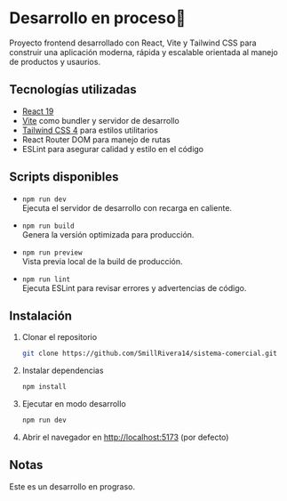 # Desarrollo en proceso🚀

Proyecto frontend desarrollado con React, Vite y Tailwind CSS para construir una aplicación moderna, rápida y escalable orientada al manejo de productos y usaurios.

## Tecnologías utilizadas

- [React 19](https://reactjs.org/)
- [Vite](https://vitejs.dev/) como bundler y servidor de desarrollo
- [Tailwind CSS 4](https://tailwindcss.com/) para estilos utilitarios
- React Router DOM para manejo de rutas
- ESLint para asegurar calidad y estilo en el código

## Scripts disponibles

- `npm run dev`  
  Ejecuta el servidor de desarrollo con recarga en caliente.

- `npm run build`  
  Genera la versión optimizada para producción.

- `npm run preview`  
  Vista previa local de la build de producción.

- `npm run lint`  
  Ejecuta ESLint para revisar errores y advertencias de código.

## Instalación

1. Clonar el repositorio

   ```bash
   git clone https://github.com/SmillRivera14/sistema-comercial.git
   ```

2. Instalar dependencias

   ```bash
   npm install
   ```

3. Ejecutar en modo desarrollo

   ```bash
   npm run dev
   ```

4. Abrir el navegador en [http://localhost:5173](http://localhost:5173) (por defecto)

## Notas
Este es un desarrollo en prograso.

